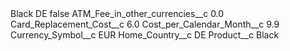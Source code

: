 <?xml version="1.0" encoding="UTF-8"?>
<CustomMetadata xmlns="http://soap.sforce.com/2006/04/metadata" xmlns:xsi="http://www.w3.org/2001/XMLSchema-instance" xmlns:xsd="http://www.w3.org/2001/XMLSchema">
    <label>Black DE</label>
    <protected>false</protected>
    <values>
        <field>ATM_Fee_in_other_currencies__c</field>
        <value xsi:type="xsd:double">0.0</value>
    </values>
    <values>
        <field>Card_Replacement_Cost__c</field>
        <value xsi:type="xsd:double">6.0</value>
    </values>
    <values>
        <field>Cost_per_Calendar_Month__c</field>
        <value xsi:type="xsd:double">9.9</value>
    </values>
    <values>
        <field>Currency_Symbol__c</field>
        <value xsi:type="xsd:string">EUR</value>
    </values>
    <values>
        <field>Home_Country__c</field>
        <value xsi:type="xsd:string">DE</value>
    </values>
    <values>
        <field>Product__c</field>
        <value xsi:type="xsd:string">Black</value>
    </values>
</CustomMetadata>
